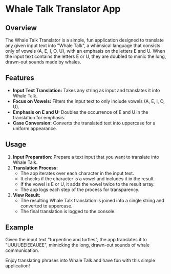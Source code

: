 # Whale Talk Translator App

## Overview

The Whale Talk Translator is a simple, fun application designed to translate any given input text into "Whale Talk", a whimsical language that consists only of vowels (A, E, I, O, U), with an emphasis on the letters E and U. When the input text contains the letters E or U, they are doubled to mimic the long, drawn-out sounds made by whales.

## Features

- **Input Text Translation:** Takes any string as input and translates it into Whale Talk.
- **Focus on Vowels:** Filters the input text to only include vowels (A, E, I, O, U).
- **Emphasis on E and U:** Doubles the occurrence of E and U in the translation for emphasis.
- **Case Conversion:** Converts the translated text into uppercase for a uniform appearance.

## Usage

1. **Input Preparation:** Prepare a text input that you want to translate into Whale Talk.
2. **Translation Process:**
   - The app iterates over each character in the input text.
   - It checks if the character is a vowel and includes it in the result.
   - If the vowel is E or U, it adds the vowel twice to the result array.
   - The app logs each step of the process for transparency.
3. **View Result:**
   - The resulting Whale Talk translation is joined into a single string and converted to uppercase.
   - The final translation is logged to the console.

## Example

Given the input text "turpentine and turtles", the app translates it to "UUUUEEIEEAUEE", mimicking the long, drawn-out sounds of whale communication.

Enjoy translating phrases into Whale Talk and have fun with this simple application!
